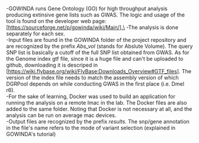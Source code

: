 -GOWINDA runs Gene Ontology (GO) for high throughput analysis producing extinsive gene lists such as GWAS. The logic and usage of the tool is found on the developer web page: [https://sourceforge.net/p/gowinda/wiki/Main/].\
-The analysis is done separately for each sex.\
-Input files are found in the GOWINDA folder of the project repository and are recognized by the prefix *Abs_vol* (stands for Abslute Volume). The query SNP list is basically a cutoff of the full SNP list obtained from GWAS. As for the Genome index gtf file, since it is a huge file and can't be uploaded to github, downloading it is descriped in [https://wiki.flybase.org/wiki/FlyBase:Downloads_Overview#GTF_files]. The version of the index file needs to match the assembly version of which DGRPool depends on while conducting GWAS in the first place (i.e. Dmel r6).\
-For the sake of learning, Docker was used to build an application for running the analysis on a remote Imac in the lab. The Docker files are also added to the same folder. Noting that Docker is not necessary at all, and the analysis can be run on average mac devices.\
-Output files are recognized by the prefix *results*. The snp/gene annotation in the file's name refers to the mode of variant selection (explained in GOWINDA's tutorial)
